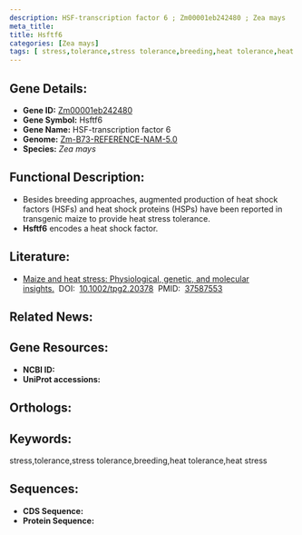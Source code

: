 ```yaml
---
description: HSF-transcription factor 6 ; Zm00001eb242480 ; Zea mays
meta_title:
title: Hsftf6
categories: [Zea mays]
tags: [ stress,tolerance,stress tolerance,breeding,heat tolerance,heat stress ]
---
```


## Gene Details:
- **Gene ID:**	[Zm00001eb242480]()
- **Gene Symbol:** Hsftf6
- **Gene Name:** HSF-transcription factor 6
- **Genome:** [Zm-B73-REFERENCE-NAM-5.0]()
- **Species:** *Zea mays*

## Functional Description:
   - Besides breeding approaches, augmented production of heat shock factors (HSFs) and heat shock proteins (HSPs) have been reported in transgenic maize to provide heat stress tolerance.
   - **Hsftf6** encodes a heat shock factor.

## Literature:
   - [Maize and heat stress: Physiological, genetic, and molecular insights.]( https://acsess.onlinelibrary.wiley.com/doi/10.1002/tpg2.20378)&nbsp;&nbsp;DOI:&nbsp;&nbsp;[10.1002/tpg2.20378](https://acsess.onlinelibrary.wiley.com/doi/10.1002/tpg2.20378)&nbsp;&nbsp;PMID:&nbsp;&nbsp;[37587553](https://pubmed.ncbi.nlm.nih.gov/37587553/)

## Related News:

## Gene Resources:
- **NCBI ID:** [](https://www.ncbi.nlm.nih.gov/gene/?term=)
- **UniProt accessions:** [](https://www.uniprot.org/uniprotkb//entry)

## Orthologs:

## Keywords:
stress,tolerance,stress tolerance,breeding,heat tolerance,heat stress

## Sequences:
- **CDS Sequence:**
- **Protein Sequence:**
